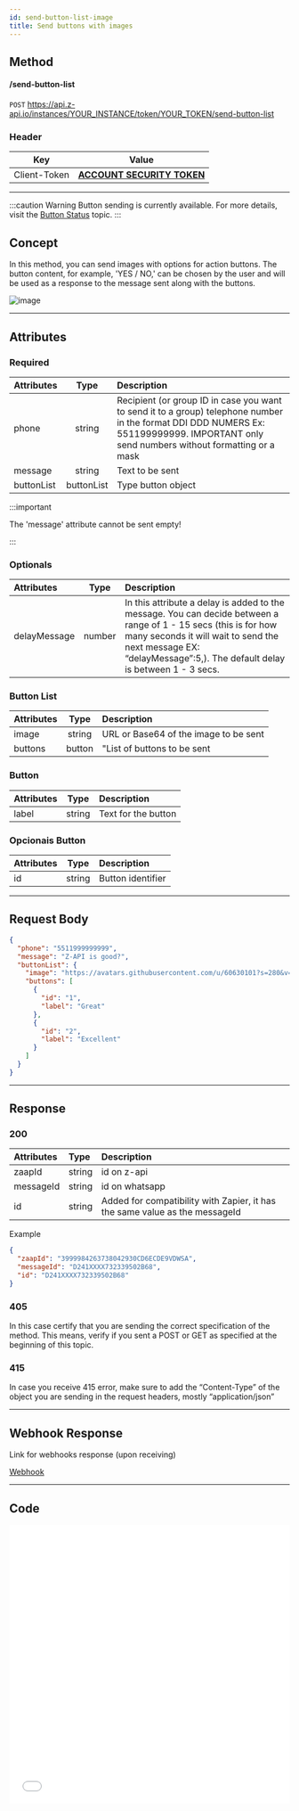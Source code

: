 ```yaml
---
id: send-button-list-image
title: Send buttons with images
---
```


## Method

#### /send-button-list

`POST` https://api.z-api.io/instances/YOUR_INSTANCE/token/YOUR_TOKEN/send-button-list

### Header

|      Key       |            Value            |
| :------------: |     :-----------------:     |
|  Client-Token  | **[ACCOUNT SECURITY TOKEN](../security/client-token)** |

---

:::caution Warning
Button sending is currently available. For more details, visit the [Button Status](https://developer.z-api.io/en/tips/button-status) topic.
:::


## Concept

In this method, you can send images with options for action buttons. The button content, for example, 'YES / NO,' can be chosen by the user and will be used as a response to the message sent along with the buttons.

![image](../../../../../img/send-button-list-image.jpeg)

---

## Attributes

### Required

| Attributes   | Type   | Description |
| :-------   | :-------:  | :------   |
| phone        | string | Recipient (or group ID in case you want to send it to a group) telephone number in the format DDI DDD NUMERS Ex: 551199999999. IMPORTANT  only send numbers without formatting or a mask |
| message       | string | Text to be sent|
| buttonList | buttonList | Type button object |

:::important

The 'message' attribute cannot be sent empty!

:::

### Optionals

| Attributes   | Type   | Description |
| :---------   | :----: | :-------- |
| delayMessage | number | In this attribute a delay is added to the message. You can decide between a range of 1 - 15 secs (this is for how many seconds it will wait to send the next message EX: “delayMessage”:5,). The default delay is between 1 - 3 secs.|


### Button List

| Attributes   | Type   | Description |
| :-------- | :----: | :-----------------------------------     |
| image     | string | URL or Base64 of the image to be sent    |
| buttons   | button | "List of buttons to be sent             |

### Button

| Attributes   | Type   | Description |
| :-------- | :----: | :----------------- |
| label     | string | Text for the button |

### Opcionais Button

| Attributes   | Type   | Description |
| :-------- | :----: | :---------------- |
| id        | string | Button identifier |

---

## Request Body

```json
{
  "phone": "5511999999999",
  "message": "Z-API is good?",
  "buttonList": {
    "image": "https://avatars.githubusercontent.com/u/60630101?s=280&v=4",
    "buttons": [
      {
        "id": "1",
        "label": "Great"
      },
      {
        "id": "2",
        "label": "Excellent"
      }
    ]
  }
}
```

---

## Response

### 200

| Attributes   | Type   | Description |
| :-------- | :----- | :------------- |
| zaapId    | string | id on z-api    |
| messageId | string | id on whatsapp |
| id        | string | Added for compatibility with Zapier, it has the same value as the messageId |

Example

```json
{
  "zaapId": "3999984263738042930CD6ECDE9VDWSA",
  "messageId": "D241XXXX732339502B68",
  "id": "D241XXXX732339502B68"
}
```

### 405

In this case certify that you are sending the correct specification of the method. This means, verify if you sent a POST or GET as specified at the beginning of this topic.

### 415

In case you receive 415 error, make sure to add the “Content-Type” of the object you are sending in the request headers, mostly “application/json”

---

## Webhook Response

Link for webhooks response (upon receiving)

[Webhook](../webhooks/on-message-received#button-with-image-return-example)

---

## Code

<iframe src="//api.apiembed.com/?source=https://raw.githubusercontent.com/Z-API/z-api-docs/main/json-examples/send-button-list-image.json&targets=all" frameborder="0" scrolling="no" width="100%" height="500px" seamless></iframe>
